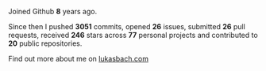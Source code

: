 Joined Github **8** years ago.

Since then I pushed **3051** commits, opened **26** issues, submitted **26** pull requests, received **246** stars across **77** personal projects and contributed to **20** public repositories.

Find out more about me on [lukasbach.com](https://lukasbach.com)
